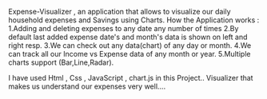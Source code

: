 Expense-Visualizer , an application that allows to visualize our daily household expenses and Savings using Charts.
How the Application works :
1.Adding and deleting expenses to any date any number of times
2.By default last added expense date's and month's data is shown on left and right resp.
3.We can check out any data(chart) of any day or month.
4.We can track all our Income vs Expense data of any month or year.
5.Multiple charts support (Bar,Line,Radar).

I have used Html , Css , JavaScript , chart.js in this Project..
Visualizer that makes us understand our expenses very well....

